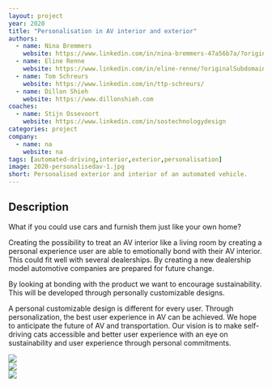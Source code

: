 ```yaml
---
layout: project
year: 2020
title: "Personalisation in AV interior and exterior"
authors:
  - name: Nina Bremmers
    website: https://www.linkedin.com/in/nina-bremmers-47a56b7a/?originalSubdomain=nl
  - name: Eline Renne
    website: https://www.linkedin.com/in/eline-renne/?originalSubdomain=nl
  - name: Tom Schreurs
    website: https://www.linkedin.com/in/ttp-schreurs/
  - name: Dillon Shieh
    website: https://www.dillonshieh.com
coaches:
  - name: Stijn Ossevoort
    website: https://www.linkedin.com/in/sostechnologydesign
categories: project
company:
  - name: na
    website: na
tags: [automated-driving,interior,exterior,personalisation]
image: 2020-personalisedav-1.jpg
short: Personalised exterior and interior of an automated vehicle.
---
```


## Description
What if you could use cars and furnish them just like your own home?

Creating the possibility to treat an AV interior like a living room by creating a personal experience user are able to emotionally bond with their AV interior. This could fit well with several dealerships. By creating a new dealership model automotive companies are prepared for future change.

By looking at bonding with the product we want to encourage sustainability. This will be developed through personally customizable designs.

A personal customizable design is different for every user. Through personalization, the best user experience in AV can be achieved. We hope to anticipate the future of AV and transportation. Our vision is to make self-driving cats accessible and better user experience with an eye on sustainability and user experience through personal commitments.

<div class="project-image">
  <img src="/assets/img/2020-personalisedav-2.jpg">
</div>
<div class="project-image">
  <img src="/assets/img/2020-personalisedav-3.jpg">
</div>
<div class="project-image">
  <img src="/assets/img/2020-personalisedav-4.jpg">
</div>
